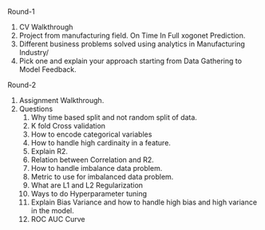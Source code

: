 Round-1

1. CV Walkthrough
2. Project from manufacturing field. On Time In Full xogonet Prediction.
3. Different business problems solved using analytics in Manufacturing Industry/
4. Pick one and explain your approach starting from Data Gathering to Model Feedback.



Round-2

1. Assignment Walkthrough.
2. Questions
   1. Why time based split and not random split of data.
   2. K fold Cross validation
   3. How to encode categorical variables
   4. How to handle high cardinaity in a feature.
   5. Explain R2.
   6. Relation between Correlation and R2.
   7. How to handle imbalance data problem.
   8. Metric to use for imbalanced data problem.
   9. What are L1 and L2 Regularization 
   10. Ways to do Hyperparameter tuning
   11. Explain Bias Variance and how to handle high bias and high variance in the model.
   12. ROC AUC Curve